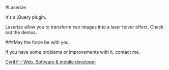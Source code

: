 #Laserize

It's a jQuery plugin.

Laserize allow you to transform two images into a laser hover effect.
Check out the demos.

###May the force be with you.

If you have some problems or improvements with it, contact me.

[Cyril F - Web, Software & mobile developer](http://cyrilf.com)